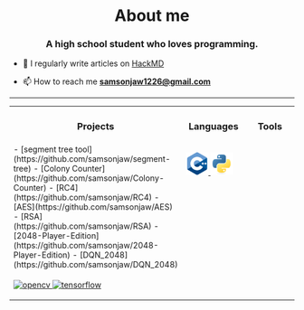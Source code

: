 <h1 align="center">About me</h1>
<h3 align="center">A high school student who loves programming.</h3>

- 📝 I regularly write articles on [HackMD](https://hackmd.io/@samson-note)

- 📫 How to reach me **samsonjaw1226@gmail.com**

<p align="left">
</p>


<hr>

<div align="center">
  <table width="100%">
    <tr>
      <td valign="top" width="50%">
        <h3 align="center" margin="0">Projects</h3>
      </td>
      <td valign="top" width="25%">
        <h3 align="center" margin="0">Languages</h3>
      </td>
      <td valign="top" width="25%">
        <h3 align="center" margin="0">Tools</h3>
      </td>
    </tr>
    <tr>
      <td valign="top" width="50%">
- [segment tree tool](https://github.com/samsonjaw/segment-tree)
- [Colony Counter](https://github.com/samsonjaw/Colony-Counter)
- [RC4](https://github.com/samsonjaw/RC4)
- [AES](https://github.com/samsonjaw/AES)
- [RSA](https://github.com/samsonjaw/RSA)
- [2048-Player-Edition](https://github.com/samsonjaw/2048-Player-Edition)
- [DQN_2048](https://github.com/samsonjaw/DQN_2048)
      </td>
      <td valign="top" width="25%">
        <p align="left">
          <a href="https://www.w3schools.com/cpp/" target="_blank" rel="noreferrer"> 
            <img src="https://raw.githubusercontent.com/devicons/devicon/master/icons/cplusplus/cplusplus-original.svg" alt="cplusplus" width="40" height="40"/> 
          </a> 
          <a href="https://www.python.org" target="_blank" rel="noreferrer"> 
            <img src="https://raw.githubusercontent.com/devicons/devicon/master/icons/python/python-original.svg" alt="python" width="40" height="40"/> 
          </a>  
        </p>
    <tr>
      <td valign="top" width="25%">
        <p align="left">
          <a href="https://opencv.org/" target="_blank" rel="noreferrer"> 
            <img src="https://www.vectorlogo.zone/logos/opencv/opencv-icon.svg" alt="opencv" width="40" height="40"/>
          </a>
          <a href="https://www.tensorflow.org" target="_blank" rel="noreferrer"> 
            <img src="https://www.vectorlogo.zone/logos/tensorflow/tensorflow-icon.svg" alt="tensorflow" width="40" height="40"/> 
          </a>
        </p>
      </td>
<!--
**samsonjaw/samsonjaw** is a ✨ _special_ ✨ repository because its `README.md` (this file) appears on your GitHub profile.

Here are some ideas to get you started:

- 🔭 I’m currently working on ...
- 🌱 I’m currently learning ...
- 👯 I’m looking to collaborate on ...
- 🤔 I’m looking for help with ...
- 💬 Ask me about ...
- 📫 How to reach me: ...
- 😄 Pronouns: ...
- ⚡ Fun fact: ...
-->
